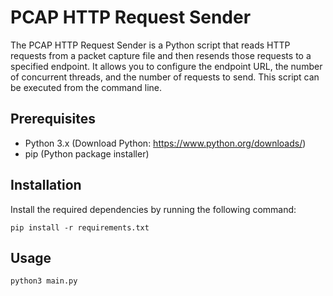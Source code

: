 # PCAP HTTP Request Sender   

The PCAP HTTP Request Sender is a Python script that reads HTTP requests from a packet capture file and then resends those requests to a specified endpoint. It allows you to configure the endpoint URL, the number of concurrent threads, and the number of requests to send. This script can be executed from the command line.

## Prerequisites

- Python 3.x (Download Python: https://www.python.org/downloads/)
- pip (Python package installer)

## Installation

Install the required dependencies by running the following command:

```
pip install -r requirements.txt
```

## Usage

``
python3 main.py
``
